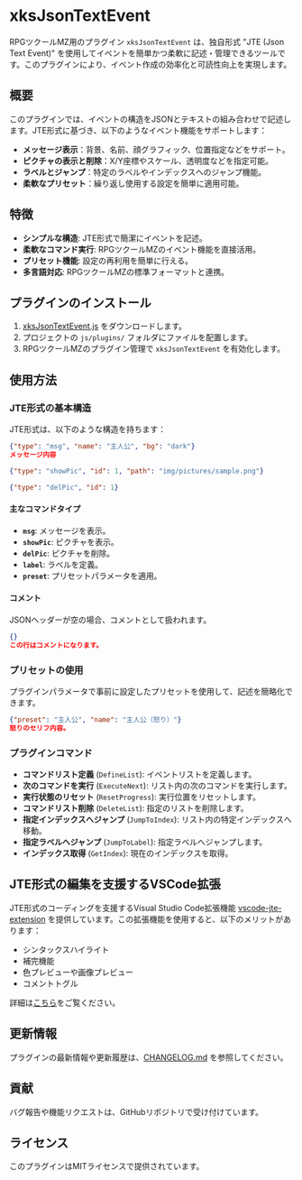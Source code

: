 # xksJsonTextEvent

RPGツクールMZ用のプラグイン `xksJsonTextEvent` は、独自形式 "JTE (Json Text Event)" を使用してイベントを簡単かつ柔軟に記述・管理できるツールです。このプラグインにより、イベント作成の効率化と可読性向上を実現します。

## 概要
このプラグインでは、イベントの構造をJSONとテキストの組み合わせで記述します。JTE形式に基づき、以下のようなイベント機能をサポートします：

- **メッセージ表示**：背景、名前、顔グラフィック、位置指定などをサポート。
- **ピクチャの表示と削除**：X/Y座標やスケール、透明度などを指定可能。
- **ラベルとジャンプ**：特定のラベルやインデックスへのジャンプ機能。
- **柔軟なプリセット**：繰り返し使用する設定を簡単に適用可能。

## 特徴
- **シンプルな構造**: JTE形式で簡潔にイベントを記述。
- **柔軟なコマンド実行**: RPGツクールMZのイベント機能を直接活用。
- **プリセット機能**: 設定の再利用を簡単に行える。
- **多言語対応**: RPGツクールMZの標準フォーマットと連携。

## プラグインのインストール
1. [xksJsonTextEvent.js](https://xkslab.github.io/vscode-jte-extension/xksJsonTextEvent.js) をダウンロードします。
2. プロジェクトの `js/plugins/` フォルダにファイルを配置します。
3. RPGツクールMZのプラグイン管理で `xksJsonTextEvent` を有効化します。

## 使用方法

### JTE形式の基本構造
JTE形式は、以下のような構造を持ちます：

```json
{"type": "msg", "name": "主人公", "bg": "dark"}
メッセージ内容

{"type": "showPic", "id": 1, "path": "img/pictures/sample.png"}

{"type": "delPic", "id": 1}
```

#### 主なコマンドタイプ
- **`msg`**: メッセージを表示。
- **`showPic`**: ピクチャを表示。
- **`delPic`**: ピクチャを削除。
- **`label`**: ラベルを定義。
- **`preset`**: プリセットパラメータを適用。

#### コメント
JSONヘッダーが空の場合、コメントとして扱われます。

```json
{}
この行はコメントになります。
```

### プリセットの使用
プラグインパラメータで事前に設定したプリセットを使用して、記述を簡略化できます。

```json
{"preset": "主人公", "name": "主人公（怒り）"}
怒りのセリフ内容。
```

### プラグインコマンド
- **コマンドリスト定義** (`DefineList`): イベントリストを定義します。
- **次のコマンドを実行** (`ExecuteNext`): リスト内の次のコマンドを実行します。
- **実行状態のリセット** (`ResetProgress`): 実行位置をリセットします。
- **コマンドリスト削除** (`DeleteList`): 指定のリストを削除します。
- **指定インデックスへジャンプ** (`JumpToIndex`): リスト内の特定インデックスへ移動。
- **指定ラベルへジャンプ** (`JumpToLabel`): 指定ラベルへジャンプします。
- **インデックス取得** (`GetIndex`): 現在のインデックスを取得。

## JTE形式の編集を支援するVSCode拡張
JTE形式のコーディングを支援するVisual Studio Code拡張機能 [vscode-jte-extension](https://marketplace.visualstudio.com/items?itemName=xks.vscode-jte-extension) を提供しています。この拡張機能を使用すると、以下のメリットがあります：

- シンタックスハイライト
- 補完機能
- 色プレビューや画像プレビュー
- コメントトグル

詳細は[こちら](https://marketplace.visualstudio.com/items?itemName=xks.vscode-jte-extension)をご覧ください。

## 更新情報
プラグインの最新情報や更新履歴は、[CHANGELOG.md](https://xkslab.github.io/vscode-jte-extension/CHANGELOG.md) を参照してください。

## 貢献
バグ報告や機能リクエストは、GitHubリポジトリで受け付けています。

## ライセンス
このプラグインはMITライセンスで提供されています。

